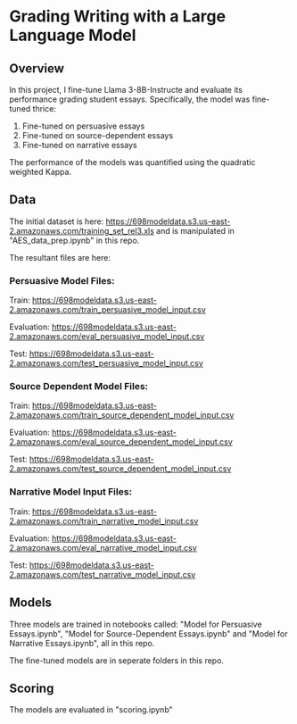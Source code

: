 # Grading Writing with a Large Language Model

## Overview
In this project, I fine-tune Llama 3-8B-Instructe and evaluate its performance grading student essays. Specifically, the model was fine-tuned thrice:
1. Fine-tuned on persuasive essays
2. Fine-tuned on source-dependent essays
3. Fine-tuned on narrative essays

The performance of the models was quantified using the quadratic weighted Kappa. 

## Data
The initial dataset is here: https://698modeldata.s3.us-east-2.amazonaws.com/training_set_rel3.xls and is manipulated in "AES_data_prep.ipynb" in this repo. 

The resultant files are here:

### Persuasive Model Files:
Train: https://698modeldata.s3.us-east-2.amazonaws.com/train_persuasive_model_input.csv

Evaluation: https://698modeldata.s3.us-east-2.amazonaws.com/eval_persuasive_model_input.csv

Test: https://698modeldata.s3.us-east-2.amazonaws.com/test_persuasive_model_input.csv

### Source Dependent Model Files:
Train: https://698modeldata.s3.us-east-2.amazonaws.com/train_source_dependent_model_input.csv

Evaluation: https://698modeldata.s3.us-east-2.amazonaws.com/eval_source_dependent_model_input.csv

Test: https://698modeldata.s3.us-east-2.amazonaws.com/test_source_dependent_model_input.csv

### Narrative Model Input Files:
Train: https://698modeldata.s3.us-east-2.amazonaws.com/train_narrative_model_input.csv

Evaluation: https://698modeldata.s3.us-east-2.amazonaws.com/eval_narrative_model_input.csv

Test: https://698modeldata.s3.us-east-2.amazonaws.com/test_narrative_model_input.csv

## Models
Three models are trained in notebooks called: "Model for Persuasive Essays.ipynb", "Model for Source-Dependent Essays.ipynb" and "Model for Narrative Essays.ipynb", all in this repo.

The fine-tuned models are in seperate folders in this repo. 

## Scoring
The models are evaluated in "scoring.ipynb"




